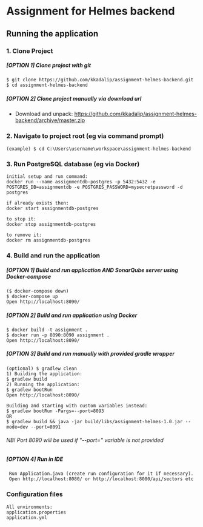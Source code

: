 # Assignment for Helmes backend

## Running the application
### 1. Clone Project
##### [OPTION 1] Clone project with git
    $ git clone https://github.com/kkadalip/assignment-helmes-backend.git
    $ cd assignment-helmes-backend
##### [OPTION 2] Clone project manually via download url
   * Download and unpack:
   https://github.com/kkadalip/assignment-helmes-backend/archive/master.zip

### 2. Navigate to project root (eg via command prompt)
    (example) $ cd C:\Users\username\workspace\assignment-helmes-backend

### 3. Run PostgreSQL database (eg via Docker)

    initial setup and run command:
    docker run --name assignmentdb-postgres -p 5432:5432 -e POSTGRES_DB=assignmentdb -e POSTGRES_PASSWORD=mysecretpassword -d postgres
    
    if already exists then:
    docker start assignmentdb-postgres
    
    to stop it:
    docker stop assignmentdb-postgres
    
    to remove it:
    docker rm assignmentdb-postgres

### 4. Build and run the application
##### [OPTION 1] Build and run application AND SonarQube server using Docker-compose
    ($ docker-compose down)
    $ docker-compose up
    Open http://localhost:8090/
##### [OPTION 2] Build and run application using Docker
    $ docker build -t assignment .
    $ docker run -p 8090:8090 assignment .
    Open http://localhost:8090/
##### [OPTION 3] Build and run manually with provided gradle wrapper
    (optional) $ gradlew clean
    1) Building the application:
    $ gradlew build
    2) Running the application:
    $ gradlew bootRun
    Open http://localhost:8090/
    
    Building and starting with custom variables instead:
    $ gradlew bootRun -Pargs=--port=8093
    OR
    $ gradlew build && java -jar build/libs/assignment-helmes-1.0.jar --mode=dev --port=8091
######	NB! Port 8090 will be used if "--port=" variable is not provided
##### [OPTION 4] Run in IDE
     Run Application.java (create run configuration for it if necessary). 
     Open http://localhost:8080/ or http://localhost:8080/api/sectors etc

### Configuration files    
    All environments:
    application.properties
    application.yml
